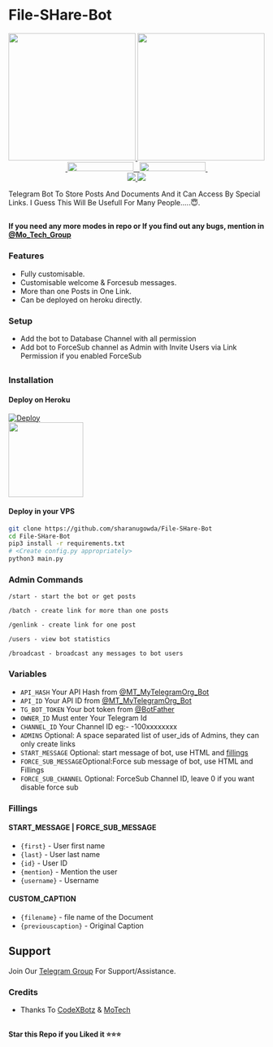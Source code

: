 # File-SHare-Bot

<p align="center">
  <a href="https://www.python.org">
    <img src="http://ForTheBadge.com/images/badges/made-with-python.svg" width ="250">
  </a>
  <a href="https://telegram.me/COLD_ONEZ">
    <img src="https://telegram.me/COLD_ONEZ/PyrogramGenStr/blob/main/resources/madebycodex-badge.svg" width="250">
  </a><br>
  <a href="https://telegram.me/Mo_Tech_YT">
    &nbsp;<img src="https://img.shields.io/badge/MoTech-Channel-blue?style=flat-square&logo=telegram" width="130" height="18">&nbsp;
  </a>
  <a href="https://telegram.me/Mo_Tech_Group">
    &nbsp;<img src="https://img.shields.io/badge/MoTech-Group-blue?style=flat-square&logo=telegram" width="130" height="18">&nbsp;
  </a>
  <br>
  <a href="https://github.com/COLD-ONEZ/File-SHare-Bot/stargazers">
    <img src="https://img.shields.io/github/stars/COLD-ONEZ/File-SHare-Bot?style=social">
  </a>
  <a href="https://github.com/COLD-ONEZ/File-SHare-Bot/fork">
    <img src="https://img.shields.io/github/forks/COLD-ONEZ/File-SHare-Bot?label=Fork&style=social">
  </a>  
</p>


Telegram Bot To Store Posts And Documents And it Can Access By Special Links.
I Guess This Will Be Usefull For Many People.....😇. 

##

**If you need any more modes in repo or If you find out any bugs, mention in [@Mo_Tech_Group](https://telegram.me/Mo_Tech_Group)**

### Features
- Fully customisable.
- Customisable welcome & Forcesub messages.
- More than one Posts in One Link.
- Can be deployed on heroku directly.

### Setup

- Add the bot to Database Channel with all permission
- Add bot to ForceSub channel as Admin with Invite Users via Link Permission if you enabled ForceSub 

##
### Installation
#### Deploy on Heroku
[![Deploy](https://www.herokucdn.com/deploy/button.svg)](https://heroku.com/deploy?template=https://github.com/sharanugowda/File-SHare-Bot)</br>
<a href="https://youtu.be/ep3u-n_DI_Q">
  <img src="https://img.shields.io/badge/How%20to-Deploy-red?logo=youtube" width="147">
</a><br>

#### Deploy in your VPS
````bash
git clone https://github.com/sharanugowda/File-SHare-Bot
cd File-SHare-Bot
pip3 install -r requirements.txt
# <Create config.py appropriately>
python3 main.py
````

### Admin Commands

```
/start - start the bot or get posts

/batch - create link for more than one posts

/genlink - create link for one post

/users - view bot statistics

/broadcast - broadcast any messages to bot users
```

### Variables

* `API_HASH` Your API Hash from [@MT_MyTelegramOrg_Bot](https://telegram.me/MT_MyTelegramOrg_Bot)
* `API_ID` Your API ID from [@MT_MyTelegramOrg_Bot](https://telegram.me/MT_MyTelegramOrg_Bot)
* `TG_BOT_TOKEN` Your bot token from [@BotFather](https://telegram.me/BotFather)
* `OWNER_ID` Must enter Your Telegram Id
* `CHANNEL_ID` Your Channel ID eg:- -100xxxxxxxx
* `ADMINS` Optional: A space separated list of user_ids of Admins, they can only create links
* `START_MESSAGE` Optional: start message of bot, use HTML and <a href='https://github.com/COLD-ONEZ/File-SHare-Bot/blob/main/README.md#start_message'>fillings</a>
* `FORCE_SUB_MESSAGE`Optional:Force sub message of bot, use HTML and Fillings
* `FORCE_SUB_CHANNEL` Optional: ForceSub Channel ID, leave 0 if you want disable force sub


### Fillings
#### START_MESSAGE | FORCE_SUB_MESSAGE

* `{first}` - User first name
* `{last}` - User last name
* `{id}` - User ID
* `{mention}` - Mention the user
* `{username}` - Username

#### CUSTOM_CAPTION

* `{filename}` - file name of the Document
* `{previouscaption}` - Original Caption


## Support   
Join Our [Telegram Group](https://telegram.me/Mo_Tech_Group) For Support/Assistance.     

### Credits

- Thanks To [CodeXBotz](https://t.me/CodeXBotz) & [MoTech](https://t.me/Mo_Tech_YT)

##

   **Star this Repo if you Liked it ⭐⭐⭐**

